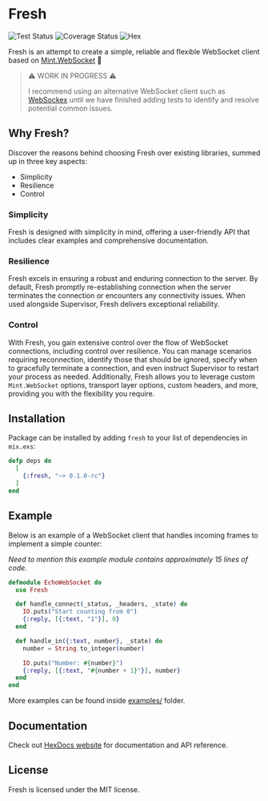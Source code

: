 # Fresh

<img src='https://github.com/bunopnu/fresh/actions/workflows/test.yml/badge.svg' alt='Test Status' /> <img src='https://coveralls.io/repos/github/bunopnu/fresh/badge.svg' alt='Coverage Status' /> <img src='https://img.shields.io/hexpm/v/fresh.svg' alt='Hex' />

Fresh is an attempt to create a simple, reliable and flexible WebSocket client based on [Mint.WebSocket](https://github.com/elixir-mint/mint_web_socket) 🌱

> ⚠️ WORK IN PROGRESS ⚠️
>
> I recommend using an alternative WebSocket client such as [WebSockex](https://github.com/Azolo/websockex) until we have finished adding tests to identify and resolve potential common issues.

## Why Fresh?

Discover the reasons behind choosing Fresh over existing libraries, summed up in three key aspects:

- Simplicity
- Resilience
- Control

### Simplicity

Fresh is designed with simplicity in mind, offering a user-friendly API that includes clear examples and comprehensive documentation.

### Resilience

Fresh excels in ensuring a robust and enduring connection to the server. By default, Fresh promptly re-establishing connection when the server terminates the connection or encounters any connectivity issues. When used alongside Supervisor, Fresh delivers exceptional reliability.

### Control

With Fresh, you gain extensive control over the flow of WebSocket connections, including control over resilience. You can manage scenarios requiring reconnection, identify those that should be ignored, specify when to gracefully terminate a connection, and even instruct Supervisor to restart your process as needed. Additionally, Fresh allows you to leverage custom `Mint.WebSocket` options, transport layer options, custom headers, and more, providing you with the flexibility you require.

## Installation

Package can be installed by adding `fresh` to your list of dependencies in `mix.exs`:

```elixir
defp deps do
  [
    {:fresh, "~> 0.1.0-rc"}
  ]
end
```

## Example

Below is an example of a WebSocket client that handles incoming frames to implement a simple counter:

_Need to mention this example module contains approximately 15 lines of code._

```elixir
defmodule EchoWebSocket do
  use Fresh

  def handle_connect(_status, _headers, _state) do
    IO.puts("Start counting from 0")
    {:reply, [{:text, "1"}], 0}
  end

  def handle_in({:text, number}, _state) do
    number = String.to_integer(number)

    IO.puts("Number: #{number}")
    {:reply, [{:text, "#{number + 1}"}], number}
  end
end
```

More examples can be found inside [examples/](https://github.com/bunopnu/fresh/tree/main/examples) folder.

## Documentation

Check out [HexDocs website](https://hexdocs.pm/fresh) for documentation and API reference.

## License

Fresh is licensed under the MIT license.
